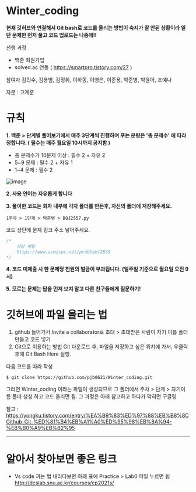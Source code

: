 # Winter_coding
**현재 깃허브와 연결해서 Git bash로 코드를 올리는 방법이 숙지가 잘 안된 상황이라 일단 문제만 먼저 풀고 코드 업로드는 나중에!!**

선행 과정 
- 백준 회원가입
- solved.ac 연동 ( https://smartpro.tistory.com/27 )

참여자
김민수, 김용범, 김정휘, 이하동, 이영은, 이준용, 박준병, 박윤아, 조예나 

자문 : 고계훈

# 규칙
**1. 백준 > 단계별 풀어보기에서 매주 3단계씩 진행하며 푸는 분량은 '총 문제수' 에 따라 정합니다. ( 필수는 매주 월요일 10시까지 공지함 )**
 - 총 문제수가 10문제 이상 : 필수 2 + 자유 2
 - 5~9 문제 : 필수 2 + 자유 1
 - 1~4 문제 : 필수 2

![image](https://user-images.githubusercontent.com/51842131/147884085-58a4c696-3d64-4e01-82ea-6b95f7f2ff25.png)

**2. 사용 언어는 자유롭게 합니다**

**3. 풀이한 코드는 회차 내부에 각자 폴더를 만든후, 자신의 폴더에 저장해주세요.**
```
1주차 > 1단계 > 박준병 > BOJ2557.py 
```

코드 상단에 문제 링크 주소 넣어주세요.

```js
/*
    설탕 배달
    https://www.acmicpc.net/problem/2839
*/
```

**4. 코드 미제출 시 한 문제당 천원의 벌금이 부과됩니다. (일주일 기준으로 월요일 오전 9시)**

**5. 모르는 문제는 답을 먼저 보지 말고 다른 친구들에게 질문하기!**



# 깃허브에 파일 올리는 법
1. github 들어가서 Invite a collaborator로 초대 > 초대받은 사람이 자기 이름 폴더 만들고 코드 넣기
2. Git으로 이용하는 방법
 Git 다운로드 후, 파일을 저장하고 싶은 위치에 가서, 우클릭 후에 Git Bash Here 실행.
 
 다음 코드를 따라 작성
 
 ```
 $ git clone https://github.com/pjb0621/Winter_coding.git
 ```
 
 그러면 Winter_coding 이라는 파일이 생성되므로
 그 폴더에서 주차 > 단계 > 자기이름 폴더 생성 하고 코드 올리면 됨.
 그 과정은 아래 참고하고
 하다가 막히면 구글링 
 
 참고 : https://yongku.tistory.com/entry/%EA%B9%83%ED%97%88%EB%B8%8CGithub-Git-%ED%81%B4%EB%A1%A0%ED%95%98%EB%8A%94-%EB%B0%A9%EB%B2%95




---
# 알아서 찾아보면 좋은 링크


- Vs code 까는 법
내리다보면 아래 표에 Practice > Lab0 파일 누르면 됨
http://dcslab.snu.ac.kr/courses/cp2021s/



